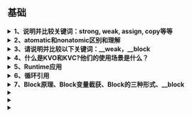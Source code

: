 
## 基础

<details>
<summary>
    <b>1、说明并比较关键词：strong, weak, assign, copy等等</b>
</summary>

</br>
`strong`表示指向并拥有该对象。其修饰的对象引用计数会增加1。该对象只要引用计数不为0则不会被销毁。当然强行将其设为nil可以销毁它。

`weak`表示指向但不拥有该对象。其修饰的对象引用计数不会增加。无需手动设置，该对象会自行在内存中销毁。

`assign`主要用于修饰基本数据类型，如`NSInteger`和`CGFloat`，这些数值主要存在于栈上。

`weak` 一般用来修饰对象，`assign`一般用来修饰基本数据类型。原因是`assign`修饰的对象被释放后，指针的地址依然存在，造成野指针，在堆上容易造成崩溃。而栈上的内存系统会自动处理，不会造成野指针。

`copy`与`strong`类似。不同之处是`strong`的复制是多个指针指向同一个地址，而`copy`的复制每次会在内存中拷贝一份对象，指针指向不同地址。`copy`一般用在修饰有可变对应类型的不可变对象上，如`NSString`, `NSArray`, `NSDictionary`。

`Objective-C` 中，基本数据类型的默认关键字是`atomic`, `readwrite`, `assign`；普通属性的默认关键字是`atomic`, `readwrite`, `strong`。

1、属性`readwrite`，`readonly`，`assign`，`retain`，`copy`，`nonatomic` 各自什么作用，他们在那种情况下用?

```
    readwrite：默认的属性，可读可写，生成setter和getter方法。

    readonly：只读，只生成getter方法，也就是说不能修改变量。

    assign：用于声明基本数据类型（int、float）仅设置变量，是赋值属性。

    retain：持有属性，setter方法将传入的参数先保留,再赋值,传入的参数 引用计数retaincount 会加1
```

在堆上开辟一块空间，用指针a指向，然后将指针a赋值(`assign`)给指针b，等于是a和b同时指向这块堆空间，当a不使用这块堆空间的时候，是否要释放这块堆空间？答案是肯定要的，但是这件堆空间被释放后，b就成了野指针。

如何避免这样的问题？ 这就引出了引用计数器，当a指针这块堆空间的时候，引用计数器+1，当b也指向的时候，引用计数器变成了2，当a不再指向这块堆空间时，release-1，引用计数器为1，当b也不指向这块堆空间时，release-1，引用计数器为0，调用`dealloc`函数，空间被释放

总结：当数据类型为`int`，`float`原生类型时，可以使用`assign`。如果是上面那种情况（对象）就是用retain。

`copy`：是赋值特性,`setter`方法将传入对象赋值一份;需要完全一份新的变量时,直接从堆区拿。

当属性是` NSString`、`NSArray`、`NSDictionary`时，既可以用`strong` 修饰，也可以用`copy`修饰。当用`strong`修饰的`NSString` 指向一个`NSMutableString`时，如果在不知情的情况下这个`NSMutableString`的别的引用修改了值，就会出现：一个不可变的字符串却被改变了的情况， 使用`copy`就不会出现这种情况。

 `nonatomic`：非原子性，可以多线程访问，效率高。

`atomic`：原子性，属性安全级别的表示，同一时刻只有一个线程访问，具有资源的独占性，但是效率很低。

`strong`：强引用，引用计数+ 1，ARC下，一个对象如果没有强引用，系统就会释放这个对象。

`weak`：弱引用，不会使引用计数+1.当一个指向对象的强引用都被释放时，这块空间依旧会被释放掉。

使用场景：在ARC下，如果使用`XIB` 或者`SB` 来创建控件，就使用 `weak`。纯代码创建控件时，用`strong`修饰，如果想用`weak` 修饰，就需要先创建控件，然后赋值给用`weak`修饰的对象。

查找了一些资料，发现主要原因是，`controller`需要拥有它自己的`view`（这个`view`是所以子控件的父`view`），因此`viewcontroller`对`view`就必须是强引用（strong reference）,得用`strong`修饰`view`。对于`lable`，它的父`view`是`view`，`view`需要拥有`label`，但是`controller`是不需要拥有`label`的。如果用`strong`修饰，在`view`销毁的情况下，`label`还仍然占有内存，因为`controller`还对它强引用；如果用`weak`修饰，在`view`销毁的时侯`label`的内存也同时被销毁，避免了僵尸指针出现。

用引用计数回答就是：因为`Controller`并不直接“拥有”控件，控件由它的父`view`“拥有”。使用`weak`关键字可以不增加控件引用计数，确保控件与父`view`有相同的生命周期。控件在被`addSubview`后，相当于控件引用计数+1；父`view`销毁后，所有的子`view`引用计数-1，则可以确保父`view`销毁时子`view`立即销毁。`weak`的控件在`removeFromSuperview`后也会立即销毁，而`stron`g的控件不会，因为`Controller`还保有控件强引用。

总结归纳为：当控件的父`view`销毁时，如果你还想继续拥有这个控件，就用`srtong`；如果想保证控件和父`view`拥有相同的生命周期，就用`weak`。当然在大多数情况下用两个都是可以的。

使用`weak`的时候需要特别注意的是：先将控件添加到`superview`上之后再赋值给`self`，避免控件被过早释放。
</details>

<details>
<summary>
<b>2、atomatic和nonatomic区别和理解</b>
</summary>

<br/><b>第一种</b><br/>

`atomic`和`nonatomic`区别用来决定编译器生成的`getter`和`setter`是否为原子操作。`atomic`提供多线程安全,是描述该变量是否支持多线程的同步访问，如果选择了`atomic` 那么就是说，系统会自动的创建`lock`锁，锁定变量。`nonatomic`禁止多线程，变量保护，提高性能。

> `atomic`：默认是有该属性的，这个属性是为了保证程序在多线程情况下，编译器会自动生成一些互斥加锁代码，避免该变量的读写不同步问题。

> `nonatomic`：如果该对象无需考虑多线程的情况，请加入这个属性，这样会让编译器少生成一些互斥加锁代码，可以提高效率。

> `atomic`的意思就是`setter/getter`这个函数，是一个原语操作。如果有多个线程同时调用`setter`的话，不会出现某一个线程执行完`setter`全部语句之前，另一个线程开始执行`setter`情况，相当于函数头尾加了锁一样，可以保证数据的完整性。`nonatomic`不保证`setter/getter`的原语行，所以你可能会取到不完整的东西。因此，在多线程的环境下原子操作是非常必要的，否则有可能会引起错误的结果。

比如`setter`函数里面改变两个成员变量，如果你用`nonatomic`的话，`getter`可能会取到只更改了其中一个变量时候的状态，这样取到的东西会有问题，就是不完整的。当然如果不需要多线程支持的话，用`nonatomic`就够了，因为不涉及到线程锁的操作，所以它执行率相对快些。

下面是载录的网上一段加了`atomic`的例子：
```
{lock}
    if (property != newValue) { 
        [property release]; 
        property = [newValue retain]; 
    }                   
{unlock}
```
可以看出来，用`atomic`会在多线程的设值取值时加锁，中间的执行层是处于被保护的一种状态，`atomic`是oc使用的一种线程保护技术，基本上来讲，就是防止在写入未完成的时候被另外一个线程读取，造成数据错误。而这种机制是耗费系统资源的，所以在iPhone这种小型设备上，如果没有使用多线程间的通讯编程，那么`nonatomic`是一个非常好的选择。

<br/><b>第二种</b><br/>

`atomic`和`nonatomic`用来决定编译器生成的`getter`和`setter`是否为原子操作。

<b>atomic</b>

设置成员变量的`@property`属性时，默认为`atomic`，提供多线程安全。

在多线程环境下，原子操作是必要的，否则有可能引起错误的结果。加了`atomic`，`setter`函数会变成下面这样：
```
{lock}
    if (property != newValue) { 
        [property release]; 
        property = [newValue retain]; 
    }                   
{unlock}
```
<b>nonatomic</b>

禁止多线程，变量保护，提高性能。

`atomic`是`Objc`使用的一种线程保护技术，基本上来讲，是防止在写未完成的时候被另外一个线程读取，造成数据错误。而这种机制是耗费系统资源的，所以在iPhone这种小型设备上，如果没有使用多线程间的通讯编程，那么`nonatomic`是一个非常好的选择。

指出访问器不是原子操作，而默认地，访问器是原子操作。这也就是说，在多线程环境下，解析的访问器提供一个对属性的安全访问，从获取器得到的返回值或者通过设置器设置的值可以一次完成，即便是别的线程也正在对其进行访问。如果你不指定 `nonatomic` ，在自己管理内存的环境中，解析的访问器保留并自动释放返回的值，如果指定了 `nonatomic` ，那么访问器只是简单地返回这个值。

</details>

<details>
<summary>
<b>3、请说明并比较以下关键词：__weak，__block</b>
</summary>

</br>
`__weak`与`weak`基本相同。前者用于修饰变量（variable），后者用于修饰属性（property）。`__weak` 主要用于防止`block`中的循环引用。
`__block`也用于修饰变量。它是引用修饰，所以其修饰的值是动态变化的，即可以被重新赋值的。`__block`用于修饰某些`block`内部将要修改的外部变量。
_`_weak`和`__block`的使用场景几乎与`block`息息相关。而所谓`block`，就是`Objective-C`对于闭包的实现。闭包就是没有名字的函数，或者理解为指向函数的指针。
</details>

<details>
<summary>
    <b>4、什么是KVO和KVC?他们的使用场景是什么？</b>
</summary>
</details>

<details>
<summary>
    <b>5、Runtime应用</b>
</summary>

</br>
`Runtim`简直就是做大型框架的利器。它的应用场景非常多，下面就介绍一些常见的应用场景。

>* 关联对象`(Objective-C Associated Objects)`给分类增加属性
>* 方法魔法`(Method Swizzling)`方法添加和替换和`KVO`
>* 实现消息转发(热更新)解决Bug(JSPatch)
>* 实现`NSCoding`的自动归档和自动解档
>* 实现字典和模型的自动转换`(MJExtension)`

<b>关联对象(Objective-C Associated Objects)给分类增加属性</b>

关联对象`Runtime`提供了下面几个接口：

```
// 关联对象
void objc_setAssociatedObject(id object, const void *key, id value, objc_AssociationPolicy policy)
// 获取关联的对象
id objc_getAssociatedObject(id object, const void *key)
// 移除关联的对象
void objc_removeAssociatedObjects(id object)
```

参数解释:

`id object`：被关联的对象</br>
`const void *key`：关联的key，要求唯一</br>
`id value`：关联的对象</br>
`objc_AssociationPolicy policy`：内存管理的策略内存管理的策略</br>

```
typedef OBJC_ENUM(uintptr_t, objc_AssociationPolicy) {
    OBJC_ASSOCIATION_ASSIGN = 0,
    OBJC_ASSOCIATION_RETAIN_NONATOMIC = 1,
    OBJC_ASSOCIATION_COPY_NONATOMIC = 3, 
    OBJC_ASSOCIATION_RETAIN = 01401,
    OBJC_ASSOCIATION_COPY = 01403
};
```

`OBJC_ASSOCIATION_ASSIGN`: 指定一个关联对象的弱引用。属性修饰`@property (assign)` 或 `@property (unsafe_unretained)`</br>
`OBJC_ASSOCIATION_RETAIN_NONATOMIC`: 指定一个关联对象的强引用，不能被原子化使用。属性修饰`@property (nonatomic, strong)`</br>
`OBJC_ASSOCIATION_COPY_NONATOMIC`: 指定一个关联对象的`copy`引用，不能被原子化使用。属性修饰`@property (nonatomic, copy)`</br>
`OBJC_ASSOCIATION_RETAIN`:  指定一个关联对象的强引用，能被原子化使用。属性修饰 `@property (atomic, strong)`</br>
`OBJC_ASSOCIATION_COPY`:  指定一个关联对象的`copy`引用，能被原子化使用。属性修饰`@property (atomic, copy)`</br>

下面实现一个`UIView`的`Category`添加自定义属性`defaultColor`

```
#import "ViewController.h"
#import "objc/runtime.h"

@interface UIView (DefaultColor)

@property (nonatomic, strong) UIColor *defaultColor;

@end

@implementation UIView (DefaultColor)

@dynamic defaultColor;

static char kDefaultColorKey;

- (void)setDefaultColor:(UIColor *)defaultColor {
    objc_setAssociatedObject(self, &kDefaultColorKey, defaultColor, OBJC_ASSOCIATION_RETAIN_NONATOMIC);
}

- (id)defaultColor {
    return objc_getAssociatedObject(self, &kDefaultColorKey);
}

@end

@interface ViewController ()

@end

@implementation ViewController

- (void)viewDidLoad {
    [super viewDidLoad];
    
    UIView *test = [UIView new];
    test.defaultColor = [UIColor blackColor];
    NSLog(@"%@", test.defaultColor);
}

@end
```

<b> 方法魔法(Method Swizzling)方法添加和替换和KVO实现</b>
<b>方法添加</b>
```
//class_addMethod(Class  _Nullable __unsafe_unretained cls, SEL  _Nonnull name, IMP  _Nonnull imp, const char * _Nullable types)
class_addMethod([self class], sel, (IMP)fooMethod, "v@:");
```
>1、cls 被添加方法的类</br>
2、name 添加的方法的名称的SEL</br>
3、imp 方法的实现。该函数必须至少要有两个参数，self,_cmd</br>
4、types 类型编码

<b>方法替换</b>
```
@implementation ViewController

+ (void)load {
    static dispatch_once_t onceToken;
    dispatch_once(&onceToken, ^{
        Class class = [self class];
        SEL originalSelector = @selector(test1);
        SEL swizzledSelector = @selector(test2);
        
        Method originalMethod = class_getInstanceMethod(class, originalSelector);
        Method swizzledMethod = class_getInstanceMethod(class, swizzledSelector);
        
        BOOL didAddMethod = class_addMethod(class, originalSelector, method_getImplementation(swizzledMethod), method_getTypeEncoding(swizzledMethod));
        if (didAddMethod) {
            class_replaceMethod(class, swizzledSelector, method_getImplementation(originalMethod), method_getTypeEncoding(originalMethod));
        } else {
            method_exchangeImplementations(originalMethod, swizzledMethod);
        }
    });
}

- (void)test1 {
    NSLog(@"1");
}

- (void)test2 {
    NSLog(@"2");
}

- (void)viewDidLoad {
    [super viewDidLoad];
    
    [self test1];
}
```
>在`viewDidLoad`中调用`test1`方法，查找到的对应的方法实现就是`test2`,而不是`test1`

`swizzling`应该只在`+load`中完成。 在 `Objective-C `的运行时中，每个类有两个方法都会自动调用。`+load `是在一个类被初始装载时调用，`+initialize` 是在应用第一次调用该类的类方法或实例方法前调用的。两个方法都是可选的，并且只有在方法被实现的情况下才会被调用。

`swizzlin`g应该只在`dispatch_once `中完成,由于`swizzling `改变了全局的状态，所以我们需要确保每个预防措施在运行时都是可用的。原子操作就是这样一个用于确保代码只会被执行一次的预防措施，就算是在不同的线程中也能确保代码只执行一次。Grand Central Dispatch 的 `dispatch_once`满足了所需要的需求，并且应该被当做使用`swizzling `的初始化单例方法的标准。
</details>

<details>
<summary>
    <b>6、循环引用</b>
</summary>

</br><b>循环引用的实质：多个对象相互之间有强引用，不能释放让系统回收。</b></br>
<b>如何解决循环引用？</b></br>
>1、避免产生循环引用，通常是将 `strong` 引用改为 `weak` 引用。
比如在修饰属性时用`weak`
在`block`内调用对象方法时，使用其弱引用，这里可以使用两个宏
```
#define WS(weakSelf)            __weak __typeof(&*self)weakSelf = self; // 弱引用
#define ST(strongSelf)          __strong __typeof(&*self)strongSelf = weakSelf; //使用这个要先声明weakSelf
```
还可以使用__block来修饰变量</br>
在MRC下，__block不会增加其引用计数，避免了循环引用</br>
在ARC下，__block修饰对象会被强引用，无法避免循环引用，需要手动解除。</br>

<b>循环引用场景：</b>
* 自循环引用
    - 强持有的属性同时持有该对象
* 相互循环引用
    ![Demo](images/相互引用.webp)
* 多循环引用
    ![Demo](images/循环引用.webp)

<b>1、代理(delegate)循环引用属于相互循环引用</b></br>
delegate 是iOS中开发中比较常遇到的循环引用，一般在声明delegate的时候都要使用弱引用 weak,或者assign,当然怎么选择使用assign还是weak，MRC的话只能用assign，在ARC的情况下最好使用weak，因为weak修饰的变量在释放后自动指向nil，防止野指针存在</br>

<b>2、NSTimer循环引用属于相互循环使用</b></br>
在控制器内，创建NSTimer作为其属性，由于定时器创建后也会强引用该控制器对象，那么该对象和定时器就相互循环引用了。</br>
如何解决呢？</br>
这里我们可以使用手动断开循环引用：</br>
如果是不重复定时器，在回调方法里将定时器invalidate并置为nil即可。</br>
如果是重复定时器，在合适的位置将其invalidate并置为nil即可</br>

<b>3、block循环引用</b></br>
一个简单的例子：</br>
```
@property (copy, nonatomic) dispatch_block_t myBlock;
@property (copy, nonatomic) NSString *blockString;

- (void)testBlock {
    self.myBlock = ^() {
        NSLog(@"%@",self.blockString);
    };
}
```
由于block会对block中的对象进行持有操作,就相当于持有了其中的对象，而如果此时block中的对象又持有了该block，则会造成循环引用。
解决方案就是使用__weak修饰self即可
```
__weak typeof(self) weakSelf = self;

self.myBlock = ^() {
    NSLog(@"%@",weakSelf.blockString);
};
```
并不是所有block都会造成循环引用。</br>
只有被强引用了的block才会产生循环引用</br>
而比如`dispatch_async(dispatch_get_main_queue(), ^{})`,`[UIView animateWithDuration:1 animations:^{}]`这些系统方法等
或者block并不是其属性而是临时变量,即栈block
```
[self testWithBlock:^{
    NSLog(@"%@",self);
}];

- (void)testWithBlock:(dispatch_block_t)block {
    block();
}
```
还有一种场景，在block执行开始时self对象还未被释放，而执行过程中，self被释放了，由于是用weak修饰的，那么weakSelf也被释放了，此时在block里访问weakSelf时，就可能会发生错误(向nil对象发消息并不会崩溃，但也没任何效果)。</br>
对于这种场景，应该在block中对 对象使用__strong修饰，使得在block期间对 对象持有，block执行结束后，解除其持有。
```
__weak typeof(self) weakSelf = self;

self.myBlock = ^() {
    __strong __typeof(self) strongSelf = weakSelf;
    [strongSelf test];
};
```
</details>

<details>
<summary>
    <b>7、Block原理、Block变量截获、Block的三种形式、__block</b>
</summary>

</br><b>一、什么是Block？</b></br>
* Block是将函数及其执行上下文封装起来的对象。
```
NSInteger num = 3;
NSInteger(^block)(NSInteger) = ^NSInteger(NSInteger n){
    return n * num;
};
block(2);
```
通过clang -rewrite-objc WYTest.m命令编译该.m文件，发现该block被编译成这个形式:
```
NSInteger num = 3;

NSInteger(*block)(NSInteger) = ((NSInteger (*)(NSInteger))&__WYTest__blockTest_block_impl_0((void *)__WYTest__blockTest_block_func_0, &__WYTest__blockTest_block_desc_0_DATA, num));

((NSInteger (*)(__block_impl *, NSInteger))((__block_impl *)block)->FuncPtr)((__block_impl *)block, 2);
```
其中WYTest是文件名，blockTest是方法名，这些可以忽略。</br>
其中__WYTest__blockTest_block_impl_0结构体为
```
struct __WYTest__blockTest_block_impl_0 {
  struct __block_impl impl;
  struct __WYTest__blockTest_block_desc_0* Desc;
  NSInteger num;
  __WYTest__blockTest_block_impl_0(void *fp, struct __WYTest__blockTest_block_desc_0 *desc, NSInteger _num, int flags=0) : num(_num) {
    impl.isa = &_NSConcreteStackBlock;
    impl.Flags = flags;
    impl.FuncPtr = fp;
    Desc = desc;
  }
};
```
_block_impl结构体为
```
struct __block_impl {
  void *isa;//isa指针，所以说Block是对象
  int Flags;
  int Reserved;
  void *FuncPtr;//函数指针
};
```
block内部有isa指针，所以说其本质也是OC对象</br>
block内部则为:
```
static NSInteger __WYTest__blockTest_block_func_0(struct __WYTest__blockTest_block_impl_0 *__cself, NSInteger n) {
    NSInteger num = __cself->num; // bound by copy
    return n * num;
}
```
所以说 Block是将函数及其执行上下文封装起来的对象</br>
既然block内部封装了函数，那么它同样也有参数和返回值。</br></br>

<b>二、Block变量截获</b></br></br>
<b>1、局部变量截获 是值截获。 比如:</b>
```
NSInteger num = 3;
    
NSInteger(^block)(NSInteger) = ^NSInteger(NSInteger n){
    return n*num;
};

num = 1;

NSLog(@"%zd",block(2));
```
这里的输出是6而不是2，原因就是对局部变量num的截获是值截获。</br>
同样，在block里如果修改变量num，也是无效的，甚至编译器会报错。</br>
```
NSMutableArray * arr = [NSMutableArray arrayWithObjects:@"1",@"2", nil];
void(^block)(void) = ^{
    NSLog(@"%@",arr);//局部变量
    [arr addObject:@"4"];
};
[arr addObject:@"3"];
arr = nil;
block();
```
打印为1，2，3</br>
局部对象变量也是一样，截获的是值，而不是指针，在外部将其置为nil，对block没有影响，而该对象调用方法会影响</br>

<b>2、局部静态变量截获 是指针截获。</b>
```
tatic  NSInteger num = 3;
NSInteger(^block)(NSInteger) = ^NSInteger(NSInteger n){
    return n*num;
};
num = 1;
NSLog(@"%zd",block(2));
```
输出为2，意味着num = 1这里的修改num值是有效的，即是指针截获。</br>
同样，在block里去修改变量m，也是有效的。</br>

<b>3、全局变量，静态全局变量截获：不截获,直接取值。</b></br></br>
我们同样用clang编译看下结果。</br>
```
static NSInteger num3 = 300;
NSInteger num4 = 3000;

- (void)blockTest {
    NSInteger num = 30;
    static NSInteger num2 = 3;
    __block NSInteger num5 = 30000;
    void(^block)(void) = ^{
        NSLog(@"%zd",num);//局部变量
        NSLog(@"%zd",num2);//静态变量
        NSLog(@"%zd",num3);//全局变量
        NSLog(@"%zd",num4);//全局静态变量
        NSLog(@"%zd",num5);//__block修饰变量
    };
    block();
}
```
编译后
```
struct __WYTest__blockTest_block_impl_0 {
  struct __block_impl impl;
  struct __WYTest__blockTest_block_desc_0* Desc;
  NSInteger num;//局部变量
  NSInteger *num2;//静态变量
  __Block_byref_num5_0 *num5; // by ref//__block修饰变量
  __WYTest__blockTest_block_impl_0(void *fp, struct __WYTest__blockTest_block_desc_0 *desc, NSInteger _num, NSInteger *_num2, __Block_byref_num5_0 *_num5, int flags=0) : num(_num), num2(_num2), num5(_num5->__forwarding) {
    impl.isa = &_NSConcreteStackBlock;
    impl.Flags = flags;
    impl.FuncPtr = fp;
    Desc = desc;
  }
};
```
 impl.isa = &_NSConcreteStackBlock;这里注意到这一句，即说明该block是栈block）
可以看到局部变量被编译成值形式，而静态变量被编成指针形式，全局变量并未截获。而__block修饰的变量也是以指针形式截获的，并且生成了一个新的结构体对象：
```
struct __Block_byref_num5_0 {
  void *__isa;
  __Block_byref_num5_0 *__forwarding;
 int __flags;
 int __size;
 NSInteger num5;
};
```
该对象有个属性：num5，即我们用__block修饰的变量。</br>
这里__forwarding是指向自身的(栈block)。</br>
一般情况下，如果我们要对block截获的局部变量进行赋值操作需添加__block</br>
修饰符，而对全局变量，静态变量是不需要添加__block修饰符的。</br>
另外，block里访问self或成员变量都会去截获self。</br>

<b>三、Block的几种形式</b></br>
分为全局Block(_NSConcreteGlobalBlock)、栈Block(_NSConcreteStackBlock)、堆Block(_NSConcreteMallocBlock)三种形式</br>
其中栈Block存储在栈(stack)区，堆Block存储在堆(heap)区，全局Block存储在已初始化数据(.data)区</br>

<b>1、不使用外部变量的block是全局block</b></br></br>
比如：
```
NSLog(@"%@",[^{
    NSLog(@"globalBlock");
} class]);
```
输出：
```
_NSGlobalBlock__
```
<b>2、使用外部变量并且未进行copy操作的block是栈block</b></br></br>
比如:
```
NSInteger num = 10;
NSLog(@"%@",[^{
    NSLog(@"stackBlock:%zd",num);
} class]);
```
输出：
```
__NSStackBlock__
```
日常开发常用于这种情况:
```
[self testWithBlock:^{
    NSLog(@"%@",self);
}];

- (void)testWithBlock:(dispatch_block_t)block {
    block();
    NSLog(@"%@",[block class]);
}
```
<b>3、对栈block进行copy操作，就是堆block，而对全局block进行copy，仍是全局block</b></br>
* 比如堆1中的全局进行copy操作，即赋值：
```
void (^globalBlock)(void) = ^{
    NSLog(@"globalBlock");
};

NSLog(@"%@",[globalBlock class]);
```
输出：
```
_NSGlobalBlock__
```
仍是全局block

* 而对2中的栈block进行赋值操作：
```
NSInteger num = 10;

void (^mallocBlock)(void) = ^{
    NSLog(@"stackBlock:%zd",num);
};

NSLog(@"%@",[mallocBlock class]);
```
输出：
```
__NSMallocBlock__
```
对栈block copy之后，并不代表着栈block就消失了，左边的mallock是堆block，右边被copy的仍是栈block</br></br>
比如:
```
[self testWithBlock:^{
    NSLog(@"%@",self);
}];

- (void)testWithBlock:(dispatch_block_t)block {
    block();
    dispatch_block_t tempBlock = block;
    NSLog(@"%@,%@",[block class],[tempBlock class]);
}
```
输出：
```
__NSStackBlock__, __NSMallocBlock__
```
<b>即如果对栈Block进行copy，将会copy到堆区，对堆Block进行copy，将会增加引用计数，对全局Block进行copy，因为是已经初始化的，所以什么也不做。</b></br></br>
另外，__block变量在copy时，由于__forwarding的存在，栈上的__forwarding指针会指向堆上的__forwarding变量，而堆上的__forwarding指针指向其自身，所以，如果对__block的修改，实际上是在修改堆上的__block变量。</br></br>
<b>即__forwarding指针存在的意义就是，无论在任何内存位置， 都可以顺利地访问同一个__block变量。</b></br></br>
另外由于block捕获的__block修饰的变量会去持有变量，那么如果用__block修饰self，且self持有block，并且block内部使用到__block修饰的self时，就会造成多循环引用，即self持有block，block 持有__block变量，而__block变量持有self，造成内存泄漏。</br></br>
比如:
```
_block typeof(self) weakSelf = self;
    
_testBlock = ^{
    NSLog(@"%@",weakSelf);
};

_testBlock();
```
如果要解决这种循环引用，可以主动断开__block变量对self的持有，即在block内部使用完weakself后，将其置为nil，但这种方式有个问题，如果block一直不被调用，那么循环引用将一直存在。
所以，我们最好还是用__weak来修饰self
</details>

<details>
<summary>
    <b></b>
</summary>
</details>

<details>
<summary>
    <b></b>
</summary>
</details>

<details>
<summary>
    <b></b>
</summary>
</details>
